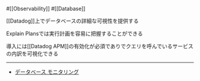#[[Observability]] #[[Database]]

[[Datadog]]上でデータベースの詳細な可視性を提供する

Explain Plansでは実行計画を容易に把握することができる

導入には[[Datadog APM]]の有効化が必須でありでクエリを呼んでいるサービスの内訳を可視化できる

---

- [データベース モニタリング](https://docs.datadoghq.com/ja/database_monitoring/)
